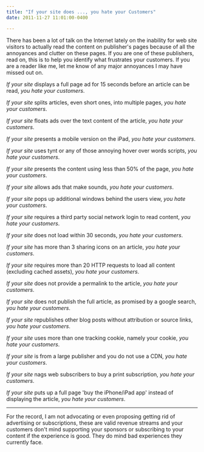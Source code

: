 ```yaml
---
title: "If your site does ..., you hate your Customers"
date: 2011-11-27 11:01:00-0400

---
```


There has been a lot of talk on the Internet lately on the inability for web site visitors to actually read the content on publisher's pages because of all the annoyances and clutter on these pages.  If you are one of these publishers, read on, this is to help you identify what frustrates your customers.  If you are a reader like me, let me know of any major annoyances I may have missed out on.

*If your site* displays a full page ad for 15 seconds before an article can be read, *you hate your customers*.

*If your site* splits articles, even short ones, into multiple pages, *you hate your customers*.

<!--more-->

*If your site* floats ads over the text content of the article, *you hate your customers*.

*If your site* presents a mobile version on the iPad, *you hate your customers*.

*If your site* uses tynt or any of those annoying hover over words scripts, *you hate your customers*.

*If your site* presents the content using less than 50% of the page, *you hate your customers*.

*If your site* allows ads that make sounds, *you hate your customers*.

*If your site* pops up additional windows behind the users view, *you hate your customers*.

*If your site* requires a third party social network login to read content, *you hate your customers*.

*If your site* does not load within 30 seconds, *you hate your customers*.

*If your site* has more than 3 sharing icons on an article, *you hate your customers*.

*If your site* requires more than 20 HTTP requests to load all content (excluding cached assets), *you hate your customers*.

*If your site* does not provide a permalink to the article, *you hate your customers*.

*If your site* does not publish the full article, as promised by a google search, *you hate your customers*.

*If your site* republishes other blog posts without attribution or source links, *you hate your customers*.

*If your site* uses more than one tracking cookie, namely your cookie, *you hate your customers*.

*If your site* is from a large publisher and you do not use a CDN, *you hate your customers*.

*If your site* nags web subscribers to buy a print subscription, *you hate your customers*.

*If your site* puts up a full page 'buy the iPhone/iPad app' instead of displaying the article, *you hate your customers*.

---

For the record, I am not advocating or even proposing getting rid of advertising or subscriptions, these are valid revenue streams and your customers don't mind supporting your sponsors or subscribing to your content if the experience is good.  They do mind bad experiences they currently face.
